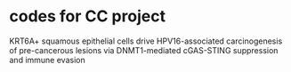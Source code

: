 # codes for CC project

KRT6A+ squamous epithelial cells drive HPV16-associated carcinogenesis of pre-cancerous lesions via DNMT1-mediated cGAS-STING suppression and immune evasion
